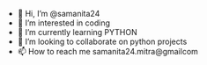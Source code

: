 - 👋 Hi, I’m @samanita24
- 👀 I’m interested in coding
- 🌱 I’m currently learning PYTHON
- 💞️ I’m looking to collaborate on python projects
- 📫 How to reach me samanita24.mitra@gmailcom

<!---
samanita24/samanita24 is a ✨ special ✨ repository because its `README.md` (this file) appears on your GitHub profile.
You can click the Preview link to take a look at your changes.
--->
